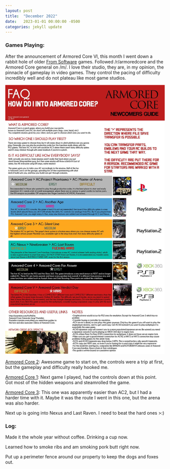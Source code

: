```yaml
---
layout: post
title:  "December 2022"
date:   2023-01-01 00:00:00 -0500
categories: jekyll update
---
```


### Games Playing:
After the announcement of Armored Core VI, this month I went down a rabbit hole of older [From Software][fs] games. Followed /r/armoredcore and the Armored Core general on /m/. I love their studio, they are, in my opinion, the pinnacle of gameplay in video games. They control the pacing of difficulty incredibly well and do not plateau like most game studios.

![ac](assets/images/ac.jpg)

[Armored Core 2][ac2]: Awesome game to start on, the controls were a trip at first, but the gameplay and difficulty really hooked me.

[Armored Core 1][ac1]: Next game I played, had the controls down at this point. Got most of the hidden weapons and steamrolled the game.

[Armored Core 3][ac3]: This one was apparently easier than AC2, but I had a harder time with it. Maybe it was the route I went in this one, but the arena was also harder.

Next up is going into Nexus and Last Raven. I need to beat the hard ones >:)

### Log:

Made it the whole year without coffee. Drinking a cup now.

Learned how to smoke ribs and am smoking pork butt right now.

Put up a perimeter fence around our property to keep the dogs and foxes out.


[fs]: https://en.wikipedia.org/wiki/FromSoftware
[ac2]: https://en.wikipedia.org/wiki/Armored_Core_2
[ac1]: https://en.wikipedia.org/wiki/Armored_Core_(video_game)
[ac3]: https://en.wikipedia.org/wiki/Armored_Core_3
